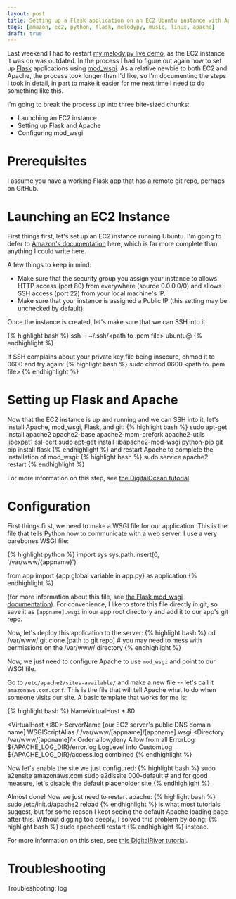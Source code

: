 ```yaml
---
layout: post
title: Setting up a Flask application on an EC2 Ubuntu instance with Apache + mod_wsgi
tags: [amazon, ec2, python, flask, melodypy, music, linux, apache]
draft: true
---
```


Last weekend I had to restart [my melody.py live demo](http://melodypy.com), as the EC2 instance it was on was outdated. In the process I had to figure out again how to set up [Flask](http://flask.pocoo.org/) applications using [mod_wsgi](http://en.wikipedia.org/wiki/Mod_wsgi). As a relative newbie to both EC2 and Apache, the process took longer than I'd like, so I'm documenting the steps I took in detail, in part to make it easier for me next time I need to do something like this.

I'm going to break the process up into three bite-sized chunks:

- Launching an EC2 instance
- Setting up Flask and Apache
- Configuring mod_wsgi

Prerequisites
=======
I assume you have a working Flask app that has a remote git repo, perhaps on GitHub.

Launching an EC2 Instance
=======

First things first, let's set up an EC2 instance running Ubuntu. I'm going to defer to [Amazon's documentation](http://docs.aws.amazon.com/AWSEC2/latest/UserGuide/ec2-launch-instance_linux.html) here, which is far more complete than anything I could write here.

A few things to keep in mind:

- Make sure that the security group you assign your instance to allows HTTP access (port 80) from everywhere (source 0.0.0.0/0) and allows SSH access (port 22) from your local machine's IP.
- Make sure that your instance is assigned a Public IP (this setting may be unchecked by default).

Once the instance is created, let's make sure that we can SSH into it:

{% highlight bash %}
ssh -i ~/.ssh/<path to .pem file> ubuntu@<public DNS address>
{% endhighlight %}

If SSH complains about your private key file being insecure, chmod it to 0600 and try again:
{% highlight bash %}
sudo chmod 0600 <path to .pem file>
{% endhighlight %}

Setting up Flask and Apache
======

Now that the EC2 instance is up and running and we can SSH into it, let's install Apache, mod_wsgi, Flask, and git:
{% highlight bash %}
sudo apt-get install apache2 apache2-base apache2-mpm-prefork apache2-utils libexpat1 ssl-cert
sudo apt-get install libapache2-mod-wsgi python-pip git
pip install flask
{% endhighlight %}
and restart Apache to complete the installation of mod_wsgi:
{% highlight bash %}
sudo service apache2 restart
{% endhighlight %}

For more information on this step, see [the DigitalOcean tutorial](https://www.digitalocean.com/community/tutorials/installing-mod_wsgi-on-ubuntu-12-04).


Configuration
==========
First things first, we need to make a WSGI file for our application. This is the file that tells Python how to communicate with a web server. I use a very barebones WSGI file:

{% highlight python %}
import sys
sys.path.insert(0, '/var/www/{appname}')

from app import {app global variable in app.py} as application
{% endhighlight %}

(for more information about this file, see [the Flask mod_wsgi documentation](http://flask.pocoo.org/docs/0.10/deploying/mod_wsgi/)). For convenience, I like to store this file directly in git, so save it as `[appname].wsgi` in our app root directory and add it to our app's git repo.

Now, let's deploy this application to the server:
{% highlight bash %}
cd /var/www/
git clone [path to git repo] # you may need to mess with permissions on the /var/www/ directory
{% endhighlight %}

Now, we just need to configure Apache to use `mod_wsgi` and point to our WSGI file.

Go to `/etc/apache2/sites-available/` and make a new file -- let's call it `amazonaws.com.conf`. This is the file that will tell Apache what to do when someone visits our site. A basic template that works for me is:

{% highlight bash %}
NameVirtualHost *:80

<VirtualHost *:80>
        ServerName [our EC2 server's public DNS domain name]
        WSGIScriptAlias / /var/www/[appname]/[appname].wsgi
        <Directory /var/www/[appname]/>
                Order allow,deny
                Allow from all
        </Directory>
        ErrorLog ${APACHE_LOG_DIR}/error.log
        LogLevel info
        CustomLog ${APACHE_LOG_DIR}/access.log combined
</VirtualHost>
{% endhighlight %}

Now let's enable the site we just configured:
{% highlight bash %}
sudo a2ensite amazonaws.com
sudo a2dissite 000-default  # and for good measure, let's disable the default placeholder site
{% endhighlight %}

Almost done! Now we just need to restart apache:
{% highlight bash %}
sudo /etc/init.d/apache2 reload
{% endhighlight %}
is what most tutorials suggest, but for some reason I kept seeing the default Apache loading page after this.
Without digging too deeply, I solved this problem by doing:
{% highlight bash %}
sudo apachectl restart
{% endhighlight %}
instead.

For more information on this step, see [this DigitalRiver tutorial](https://www.digitalocean.com/community/tutorials/using-mod_wsgi-to-serve-applications-on-ubuntu-12-04).

Troubleshooting
==========

Troubleshooting: log
